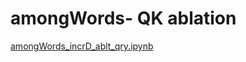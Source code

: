 # amongWords- QK ablation

[amongWords_incrD_ablt_qry.ipynb](https://colab.research.google.com/drive/1E1afH63aiKqTp9fqn3hnun1EwErZXzRt)